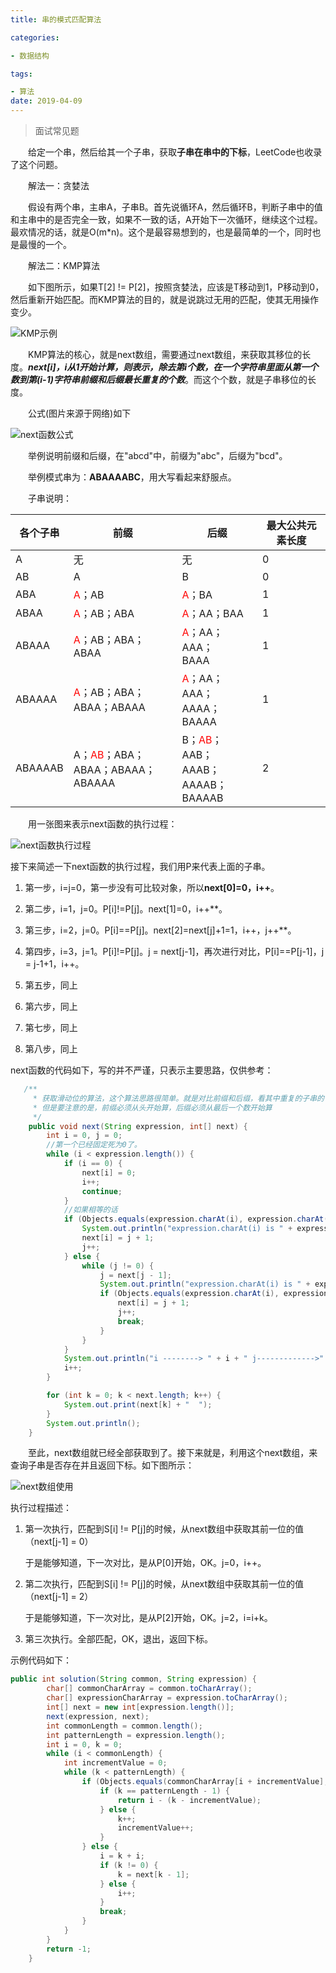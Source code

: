 ```yaml
---
title: 串的模式匹配算法

categories: 

- 数据结构

tags: 

- 算法
date: 2019-04-09
---
```


> 面试常见题

&emsp;&emsp;给定一个串，然后给其一个子串，获取**子串在串中的下标**，LeetCode也收录了这个问题。

&emsp;&emsp;解法一：贪婪法

&emsp;&emsp;假设有两个串，主串A，子串B。首先说循环A，然后循环B，判断子串中的值和主串中的是否完全一致，如果不一致的话，A开始下一次循环，继续这个过程。最欢情况的话，就是O(m*n)。这个是最容易想到的，也是最简单的一个，同时也是最慢的一个。

&emsp;&emsp;解法二：KMP算法

&emsp;&emsp;如下图所示，如果T[2] != P[2]，按照贪婪法，应该是T移动到1，P移动到0，然后重新开始匹配。而KMP算法的目的，就是说跳过无用的匹配，使其无用操作变少。

![KMP示例](https://wenslo-blog.oss-cn-beijing.aliyuncs.com/Data%20Structures%20and%20Algorithms/StringMatcher/01.jpg)

&emsp;&emsp;KMP算法的核心，就是next数组，需要通过next数组，来获取其移位的长度。***next[i]，i从1开始计算，则表示，除去第i个数，在一个字符串里面从第一个数到第(i-1)字符串前缀和后缀最长重复的个数***。而这个个数，就是子串移位的长度。

&emsp;&emsp;公式(图片来源于网络)如下

![next函数公式](https://wenslo-blog.oss-cn-beijing.aliyuncs.com/Data%20Structures%20and%20Algorithms/StringMatcher/02.png)

&emsp;&emsp;举例说明前缀和后缀，在"abcd"中，前缀为"abc"，后缀为"bcd"。

&emsp;&emsp;举例模式串为：**ABAAAABC**，用大写看起来舒服点。

&emsp;&emsp;子串说明：

| 各个子串 | 前缀                                                        | 后缀                                                         | 最大公共元素长度 |
| -------- | ----------------------------------------------------------- | ------------------------------------------------------------ | ---------------- |
| A        | 无                                                          | 无                                                           | 0                |
| AB       | A                                                           | B                                                            | 0                |
| ABA      | <font color=red>A</font>；AB                                | <font color=red>A</font>；BA                                 | 1                |
| ABAA     | <font color=red>A</font>；AB；ABA                           | <font color=red>A</font>；AA；BAA                            | 1                |
| ABAAA    | <font color=red>A</font>；AB；ABA；<br/>ABAA                | <font color=red>A</font>；AA；AAA；<br/>BAAA                 | 1                |
| ABAAAA   | <font color=red>A</font>；AB；ABA；<br>ABAA；ABAAA          | <font color=red>A</font>；AA；AAA；<br/>AAAA；BAAAA          | 1                |
| ABAAAAB  | A；<font color=red>AB</font>；ABA；<br/>ABAA；ABAAA；ABAAAA | B；<font color=red>AB</font>；AAB；<br/>AAAB；AAAAB；<br/>BAAAAB | 2                |

&emsp;&emsp;用一张图来表示next函数的执行过程：

![next函数执行过程](https://wenslo-blog.oss-cn-beijing.aliyuncs.com/Data%20Structures%20and%20Algorithms/StringMatcher/03.png)

接下来简述一下next函数的执行过程，我们用P来代表上面的子串。

1. 第一步，i=j=0，第一步没有可比较对象，所以**next[0]=0，i++**。

2. 第二步，i=1，j=0。P[i]!=P[j]。next[1]=0，i++**。
3. 第三步，i=2，j=0。P[i]==P[j]。next[2]=next[j]+1=1，i++，j++**。
4. 第四步，i=3，j=1。P[i]!=P[j]。j = next[j-1]，再次进行对比，P[i]==P[j-1]，j = j-1+1，i++。

5. 第五步，同上
6. 第六步，同上
7. 第七步，同上
8. 第八步，同上

next函数的代码如下，写的并不严谨，只表示主要思路，仅供参考：

```java
   /**
     * 获取滑动位的算法，这个算法思路很简单。就是对比前缀和后缀，看其中重复的子串的长度，则就是next[]函数的值
     * 但是要注意的是，前缀必须从头开始算，后缀必须从最后一个数开始算
     */
    public void next(String expression, int[] next) {
        int i = 0, j = 0;
        //第一个已经固定死为0了。
        while (i < expression.length()) {
            if (i == 0) {
                next[i] = 0;
                i++;
                continue;
            }
            //如果相等的话
            if (Objects.equals(expression.charAt(i), expression.charAt(j))) {
                System.out.println("expression.charAt(i) is " + expression.charAt(i) + "  expression.charAt(j) is " + expression.charAt(j));
                next[i] = j + 1;
                j++;
            } else {
                while (j != 0) {
                    j = next[j - 1];
                    System.out.println("expression.charAt(i) is " + expression.charAt(i) + "  expression.charAt(j) is " + expression.charAt(j));
                    if (Objects.equals(expression.charAt(i), expression.charAt(j))) {
                        next[i] = j + 1;
                        j++;
                        break;
                    }
                }
            }
            System.out.println("i --------> " + i + " j------------->" + j + "  next[" + i + "] = " + next[i]);
            i++;
        }

        for (int k = 0; k < next.length; k++) {
            System.out.print(next[k] + "  ");
        }
        System.out.println();
    }
```

&emsp;&emsp;至此，next数组就已经全部获取到了。接下来就是，利用这个next数组，来查询子串是否存在并且返回下标。如下图所示：

![next数组使用](https://wenslo-blog.oss-cn-beijing.aliyuncs.com/Data%20Structures%20and%20Algorithms/StringMatcher/04.png)

执行过程描述：

1. 第一次执行，匹配到S[i] != P[j]的时候，从next数组中获取其前一位的值（next[j-1] = 0）

   于是能够知道，下一次对比，是从P[0]开始，OK。j=0，i++。

2. 第二次执行，匹配到S[i] != P[j]的时候，从next数组中获取其前一位的值（next[j-1] = 2）

   于是能够知道，下一次对比，是从P[2]开始，OK。j=2，i=i+k。

3. 第三次执行。全部匹配，OK，退出，返回下标。

示例代码如下：

```java
public int solution(String common, String expression) {
        char[] commonCharArray = common.toCharArray();
        char[] expressionCharArray = expression.toCharArray();
        int[] next = new int[expression.length()];
        next(expression, next);
        int commonLength = common.length();
        int patternLength = expression.length();
        int i = 0, k = 0;
        while (i < commonLength) {
            int incrementValue = 0;
            while (k < patternLength) {
                if (Objects.equals(commonCharArray[i + incrementValue], expressionCharArray[k])) {
                    if (k == patternLength - 1) {
                        return i - (k - incrementValue);
                    } else {
                        k++;
                        incrementValue++;
                    }
                } else {
                    i = k + i;
                    if (k != 0) {
                        k = next[k - 1];
                    } else {
                        i++;
                    }
                    break;
                }
            }
        }
        return -1;
    }
```

